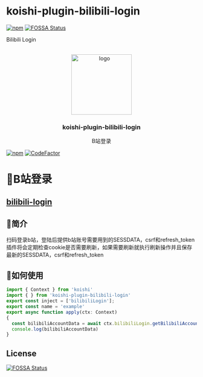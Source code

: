 # koishi-plugin-bilibili-login

[![npm](https://img.shields.io/npm/v/koishi-plugin-bilibili-login?style=flat-square)](https://www.npmjs.com/package/koishi-plugin-bilibili-login)
[![FOSSA Status](https://app.fossa.com/api/projects/git%2Bgithub.com%2Fjingming295%2Fbilibili-login.svg?type=shield)](https://app.fossa.com/projects/git%2Bgithub.com%2Fjingming295%2Fbilibili-login?ref=badge_shield)

Bilibili Login



<!-- PROJECT LOGO -->
<br />
<div align="center">
  <a href="https://github.com/initialencounter/mykoishi">
    <a href="https://koishi.chat/" target="_blank">
    <img width="160" src="https://koishi.chat/logo.png" alt="logo">
  </a>
  </a>

<h3 align="center">koishi-plugin-bilibili-login</h3>

  <p align="center">
    B站登录
  </p>
</div>

[![npm](https://img.shields.io/npm/v/koishi-plugin-bilibili-login?style=flat-square)](https://www.npmjs.com/package/koishi-plugin-bilibili-login)
[![CodeFactor](https://www.codefactor.io/repository/github/jingming295/bilibili-login/badge)](https://www.codefactor.io/repository/github/jingming295/bilibili-login)

# 🎉B站登录

## [bilibili-login](https://github.com/jingming295/bilibili-login)

## 📝简介

扫码登录b站，登陆后提供b站账号需要用到的SESSDATA，csrf和refresh_token
插件将会定期检查cookie是否需要刷新，如果需要刷新就执行刷新操作并且保存最新的SESSDATA，csrf和refresh_token

## 👀如何使用
```typescript
import { Context } from 'koishi'
import { } from 'koishi-plugin-bilibili-login'
export const inject = ['bilibiliLogin'];
export const name = 'example'
export async function apply(ctx: Context)
{
  const bilibiliAccountData = await ctx.bilibiliLogin.getBilibiliAccountData() // 获取sessdata, csrf, refresh_token
  console.log(bilibiliAccountData)
}
```


## License
[![FOSSA Status](https://app.fossa.com/api/projects/git%2Bgithub.com%2Fjingming295%2Fbilibili-login.svg?type=large)](https://app.fossa.com/projects/git%2Bgithub.com%2Fjingming295%2Fbilibili-login?ref=badge_large)